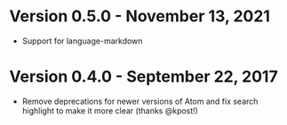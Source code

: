 # Version 0.5.0 - November 13, 2021

* Support for language-markdown

# Version 0.4.0 - September 22, 2017

* Remove deprecations for newer versions of Atom and fix search highlight to make it more clear (thanks @kpost!)
